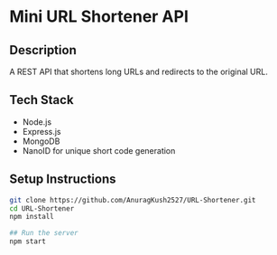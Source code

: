 # Mini URL Shortener API

## Description

A REST API that shortens long URLs and redirects to the original URL.

## Tech Stack

- Node.js
- Express.js
- MongoDB
- NanoID for unique short code generation

## Setup Instructions

```bash
git clone https://github.com/AnuragKush2527/URL-Shortener.git
cd URL-Shortener
npm install

## Run the server
npm start
```
